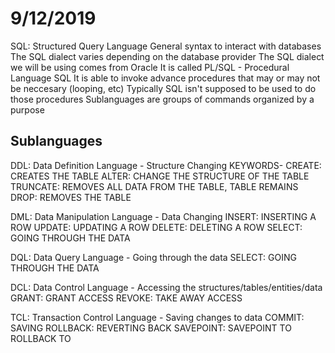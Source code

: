 # 9/12/2019

SQL: Structured Query Language
General syntax to interact with databases
The SQL dialect varies depending on the database provider
The SQL dialect we will be using comes from Oracle
It is called PL/SQL - Procedural Language SQL
It is able to invoke advance procedures that may or may not be neccesary (looping, etc)
Typically SQL isn't supposed to be used to do those procedures
Sublanguages are groups of commands organized by a purpose

## Sublanguages

DDL: Data Definition Language - Structure Changing
KEYWORDS-
CREATE: CREATES THE TABLE
ALTER: CHANGE THE STRUCTURE OF THE TABLE
TRUNCATE: REMOVES ALL DATA FROM THE TABLE, TABLE REMAINS
DROP: REMOVES THE TABLE

DML: Data Manipulation Language - Data Changing
INSERT: INSERTING A ROW
UPDATE: UPDATING A ROW
DELETE: DELETING A ROW
SELECT: GOING THROUGH THE DATA

DQL: Data Query Language - Going through the data
SELECT: GOING THROUGH THE DATA

DCL: Data Control Language - Accessing the structures/tables/entities/data
GRANT: GRANT ACCESS
REVOKE: TAKE AWAY ACCESS

TCL: Transaction Control Language - Saving changes to data
COMMIT: SAVING
ROLLBACK: REVERTING BACK
SAVEPOINT: SAVEPOINT TO ROLLBACK TO
